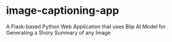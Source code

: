 # image-captioning-app
A Flask-based Python Web Application that uses Blip AI Model for Generating a Shory Summary of any Image
